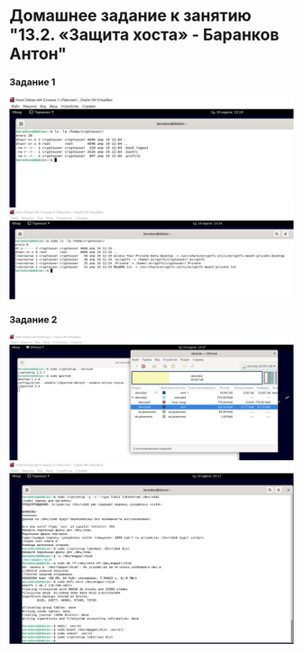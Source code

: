 # Домашнее задание к занятию "13.2. «Защита хоста» - Баранков Антон"

### Задание 1
![Скриншот](img/1.1.jpg)
![Скриншот](img/1.2.jpg)

### Задание 2
![Скриншот](img/2.1.jpg)
![Скриншот](img/2.2.jpg)
